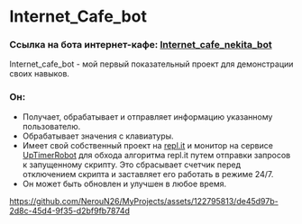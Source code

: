 # Internet_Cafe_bot
### Ссылка на бота интернет-кафе: [Internet_cafe_nekita_bot](http://t.me/Internet_cafe_nekita_bot)

Internet_cafe_bot - мой первый показательный проект для демонстрации своих навыков.

### Он:
* Получает, обрабатывает и отправляет информацию указанному пользователю.
* Обрабатывает значения с клавиатуры.
* Имеет свой собственный проект на [repl.it](https://replit.com/) и монитор на сервисе [UpTimerRobot](https://uptimerobot.com/) для обхода алгоритма repl.it путем отправки запросов к запущенному скрипту. Это сбрасывает счетчик перед отключением скрипта и заставляет его работать в режиме 24/7.
* Он может быть обновлен и улучшен в любое время.

https://github.com/NerouN26/MyProjects/assets/122795813/de45d97b-2d8c-45d4-9f35-d2bf9fb7874d